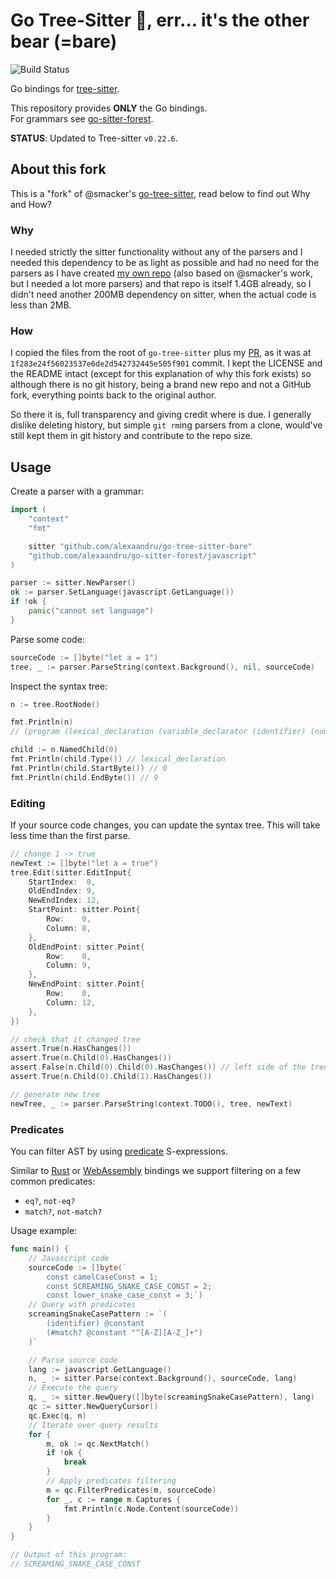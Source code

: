 # Go Tree-Sitter 🐻, err... it's the other bear (=bare)

![Build Status](https://github.com/alexaandru/go-tree-sitter-bare/actions/workflows/ci.yml/badge.svg)

Go bindings for [tree-sitter](https://github.com/tree-sitter/tree-sitter).

This repository provides **ONLY** the Go bindings.<br />
For grammars see [go-sitter-forest](https://github.com/alexaandru/go-sitter-forest).

**STATUS**: Updated to Tree-sitter `v0.22.6`.

## About this fork

This is a "fork" of @smacker's [go-tree-sitter](https://github.com/smacker/go-tree-sitter),
read below to find out Why and How?

### Why

I needed strictly the sitter functionality without any of the parsers and
I needed this dependency to be as light as possible and had no need for
the parsers as I have created [my own repo](https://github.com/alexaandru/go-sitter-forest)
(also based on @smacker's work, but I needed a lot more parsers) and that
repo is itself 1.4GB already, so I didn't need another 200MB dependency
on sitter, when the actual code is less than 2MB.

### How

I copied the files from the root of `go-tree-sitter` plus my [PR](https://github.com/smacker/go-tree-sitter/pull/150),
as it was at `1f283e24f56023537e6de2d542732445e505f901` commit.
I kept the LICENSE and the README intact (except for this explanation of
why this fork exists) so although there is no git history, being a brand new
repo and not a GitHub fork, everything points back to the original author.

So there it is, full transparency and giving credit where is due. I generally
dislike deleting history, but simple `git rm`ing parsers from a clone, would've
still kept them in git history and contribute to the repo size.

## Usage

Create a parser with a grammar:

```go
import (
	"context"
	"fmt"

	sitter "github.com/alexaandru/go-tree-sitter-bare"
	"github.com/alexaandru/go-sitter-forest/javascript"
)

parser := sitter.NewParser()
ok := parser.SetLanguage(javascript.GetLanguage())
if !ok {
    panic("cannot set language")
}
```

Parse some code:

```go
sourceCode := []byte("let a = 1")
tree, _ := parser.ParseString(context.Background(), nil, sourceCode)
```

Inspect the syntax tree:

```go
n := tree.RootNode()

fmt.Println(n)
// (program (lexical_declaration (variable_declarator (identifier) (number))))

child := n.NamedChild(0)
fmt.Println(child.Type()) // lexical_declaration
fmt.Println(child.StartByte()) // 0
fmt.Println(child.EndByte()) // 9
```

### Editing

If your source code changes, you can update the syntax tree. This will take less time than the first parse.

```go
// change 1 -> true
newText := []byte("let a = true")
tree.Edit(sitter.EditInput{
    StartIndex:  8,
    OldEndIndex: 9,
    NewEndIndex: 12,
    StartPoint: sitter.Point{
        Row:    0,
        Column: 8,
    },
    OldEndPoint: sitter.Point{
        Row:    0,
        Column: 9,
    },
    NewEndPoint: sitter.Point{
        Row:    0,
        Column: 12,
    },
})

// check that it changed tree
assert.True(n.HasChanges())
assert.True(n.Child(0).HasChanges())
assert.False(n.Child(0).Child(0).HasChanges()) // left side of the tree didn't change
assert.True(n.Child(0).Child(1).HasChanges())

// generate new tree
newTree, _ := parser.ParseString(context.TODO(), tree, newText)
```

### Predicates

You can filter AST by using [predicate](https://tree-sitter.github.io/tree-sitter/using-parsers#predicates) S-expressions.

Similar to [Rust](https://github.com/tree-sitter/tree-sitter/tree/master/lib/binding_rust) or [WebAssembly](https://github.com/tree-sitter/tree-sitter/blob/master/lib/binding_web) bindings we support filtering on a few common predicates:

- `eq?`, `not-eq?`
- `match?`, `not-match?`

Usage example:

```go
func main() {
	// Javascript code
	sourceCode := []byte(`
		const camelCaseConst = 1;
		const SCREAMING_SNAKE_CASE_CONST = 2;
		const lower_snake_case_const = 3;`)
	// Query with predicates
	screamingSnakeCasePattern := `(
		(identifier) @constant
		(#match? @constant "^[A-Z][A-Z_]+")
	)`

	// Parse source code
	lang := javascript.GetLanguage()
	n, _ := sitter.Parse(context.Background(), sourceCode, lang)
	// Execute the query
	q, _ := sitter.NewQuery([]byte(screamingSnakeCasePattern), lang)
	qc := sitter.NewQueryCursor()
	qc.Exec(q, n)
	// Iterate over query results
	for {
		m, ok := qc.NextMatch()
		if !ok {
			break
		}
		// Apply predicates filtering
		m = qc.FilterPredicates(m, sourceCode)
		for _, c := range m.Captures {
			fmt.Println(c.Node.Content(sourceCode))
		}
	}
}

// Output of this program:
// SCREAMING_SNAKE_CASE_CONST
```
